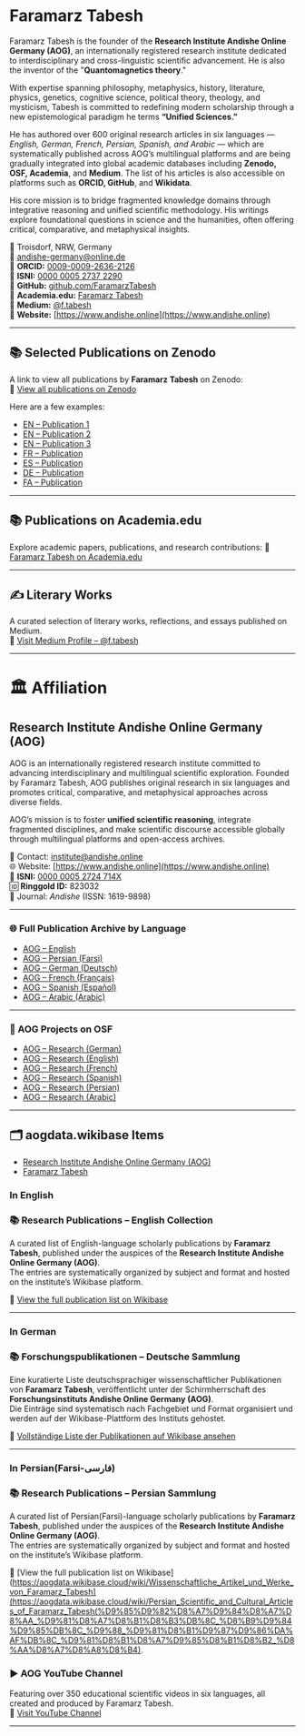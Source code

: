 # Faramarz Tabesh

Faramarz Tabesh is the founder of the **Research Institute Andishe Online Germany (AOG)**, an internationally registered research institute dedicated to interdisciplinary and cross-linguistic scientific advancement. He is also the inventor of the "**Quantomagnetics theory**."

With expertise spanning philosophy, metaphysics, history, literature, physics, genetics, cognitive science, political theory, theology, and mysticism, Tabesh is committed to redefining modern scholarship through a new epistemological paradigm he terms **“Unified Sciences.”**

He has authored over 600 original research articles in six languages — *English, German, French, Persian, Spanish, and Arabic* — which are systematically published across AOG’s multilingual platforms and are being gradually integrated into global academic databases including **Zenodo, OSF, Academia**, and **Medium**. The list of his articles is also accessible on platforms such as **ORCID, GitHub**, and **Wikidata**.

His core mission is to bridge fragmented knowledge domains through integrative reasoning and unified scientific methodology. His writings explore foundational questions in science and the humanities, often offering critical, comparative, and metaphysical insights.

📍 Troisdorf, NRW, Germany  
📧 andishe-germany@online.de  
🔗 **ORCID:** [0009-0009-2636-2126](https://orcid.org/0009-0009-2636-2126)  
🔗 **ISNI:** [0000 0005 2737 2290](https://isni.org/isni/0000000527372290)  
🔗 **GitHub:** [github.com/FaramarzTabesh](https://github.com/FaramarzTabesh/Faramarz-Tabesh)  
🔗 **Academia.edu:** [Faramarz Tabesh](https://independent.academia.edu/FaramarzTabesh)  
🔗 **Medium:** [@f.tabesh](https://medium.com/@f.tabesh)  
🔗 **Website:** [https://www.andishe.online](https://www.andishe.online)

---

## 📚 Selected Publications on Zenodo

A link to view all publications by **Faramarz Tabesh** on Zenodo:  
🔗 [View all publications on Zenodo](https://zenodo.org/search?q=metadata.creators.person_or_org.name%3A%22Tabesh%2C%20Faramarz%22&l=list&p=1&s=10&sort=bestmatch)

Here are a few examples:

- [EN – Publication 1](https://doi.org/10.5281/zenodo.15235184)  
- [EN – Publication 2](https://doi.org/10.5281/zenodo.15241032)  
- [EN – Publication 3](https://doi.org/10.5281/zenodo.15475221)  
- [FR – Publication](https://doi.org/10.5281/zenodo.15309731)  
- [ES – Publication](https://doi.org/10.5281/zenodo.15281557)  
- [DE – Publication](https://doi.org/10.5281/zenodo.15269499)  
- [FA – Publication](https://doi.org/10.5281/zenodo.15302007)

---

## 📚 Publications on Academia.edu

Explore academic papers, publications, and research contributions:
🔗 [Faramarz Tabesh on Academia.edu](https://independent.academia.edu/FaramarzTabesh)

---

## ✍️ Literary Works

A curated selection of literary works, reflections, and essays published on Medium.  
🔗 [Visit Medium Profile – @f.tabesh](https://medium.com/@f.tabesh)

---

# 🏛 Affiliation

## Research Institute Andishe Online Germany (AOG)

AOG is an internationally registered research institute committed to advancing interdisciplinary and multilingual scientific exploration. Founded by Faramarz Tabesh, AOG publishes original research in six languages and promotes critical, comparative, and metaphysical approaches across diverse fields.

AOG’s mission is to foster **unified scientific reasoning**, integrate fragmented disciplines, and make scientific discourse accessible globally through multilingual platforms and open-access archives.

📧 Contact: institute@andishe.online  
🌐 Website: [https://www.andishe.online](https://www.andishe.online)  
🔗 **ISNI:** [0000 0005 2724 714X](https://isni.org/isni/000000052724714X)  
🆔 **Ringgold ID:** 823032  
📖 Journal: *Andishe* (ISSN: 1619-9898)

---

### 🌐 Full Publication Archive by Language

- [AOG – English](https://www.andishe.online/english)  
- [AOG – Persian (Farsi)](https://www.andishe.online/newpage137)  
- [AOG – German (Deutsch)](https://www.andishe.online/biologie-der-quantendimension)  
- [AOG – French (Français)](https://www.andishe.online/newpagec3aa5f9b)  
- [AOG – Spanish (Español)](https://www.andishe.online/newpage576321f5)  
- [AOG – Arabic (Arabic)](https://www.andishe2.online/%D8%A7%D9%84%D8%B9%D8%B1%D8%A8%D9%8A%D8%A9)

---

### 📁 AOG Projects on OSF

- [AOG – Research (German)](https://doi.org/10.17605/OSF.IO/ZW47U)  
- [AOG – Research (English)](https://doi.org/10.17605/OSF.IO/EGMPC)  
- [AOG – Research (French)](https://doi.org/10.17605/OSF.IO/ETXPS)  
- [AOG – Research (Spanish)](https://doi.org/10.17605/OSF.IO/DKSEQ)  
- [AOG – Research (Persian)](https://doi.org/10.17605/OSF.IO/W3M58)
- [AOG – Research (Arabic)](https://doi.org/10.17605/OSF.IO/Z3PB5)

---

## 🗂️ aogdata.wikibase Items

- [Research Institute Andishe Online Germany (AOG)](https://aogdata.wikibase.cloud/wiki/Item:Q12)  
- [Faramarz Tabesh](https://aogdata.wikibase.cloud/wiki/Item:Q10)

### In English
### 📚 Research Publications – English Collection

A curated list of English-language scholarly publications by **Faramarz Tabesh**, published under the auspices of the **Research Institute Andishe Online Germany (AOG)**.  
The entries are systematically organized by subject and format and hosted on the institute’s Wikibase platform.

🔗 [View the full publication list on Wikibase](https://aogdata.wikibase.cloud/wiki/My_Publications)

---
### In German
### 📚 Forschungspublikationen – Deutsche Sammlung

Eine kuratierte Liste deutschsprachiger wissenschaftlicher Publikationen von **Faramarz Tabesh**, veröffentlicht unter der Schirmherrschaft des **Forschungsinstituts Andishe Online Germany (AOG)**.  
Die Einträge sind systematisch nach Fachgebiet und Format organisiert und werden auf der Wikibase-Plattform des Instituts gehostet.

🔗 [Vollständige Liste der Publikationen auf Wikibase ansehen](https://aogdata.wikibase.cloud/wiki/Wissenschaftliche_Artikel_und_Werke_von_Faramarz_Tabesh)

---
### In Persian(Farsi-فارسی)
### 📚 Research Publications – Persian Sammlung

A curated list of Persian(Farsi)-language scholarly publications by **Faramarz Tabesh**, published under the auspices of the **Research Institute Andishe Online Germany (AOG)**.  
The entries are systematically organized by subject and format and hosted on the institute’s Wikibase platform.

🔗 [View the full publication list on Wikibase](https://aogdata.wikibase.cloud/wiki/Wissenschaftliche_Artikel_und_Werke_von_Faramarz_Tabesh](https://aogdata.wikibase.cloud/wiki/Persian_Scientific_and_Cultural_Articles_of_Faramarz_Tabesh(%D9%85%D9%82%D8%A7%D9%84%D8%A7%D8%AA_%D9%81%D8%A7%D8%B1%D8%B3%DB%8C_%D8%B9%D9%84%D9%85%DB%8C_%D9%88_%D9%81%D8%B1%D9%87%D9%86%DA%AF%DB%8C_%D9%81%D8%B1%D8%A7%D9%85%D8%B1%D8%B2_%D8%AA%D8%A7%D8%A8%D8%B4).



### ▶️ AOG YouTube Channel

Featuring over 350 educational scientific videos in six languages, all created and produced by Faramarz Tabesh.  
🔗 [Visit YouTube Channel](https://www.youtube.com/channel/UCDJ2r3x2mO7bfMpVw6lB1EQ/videos)

---




